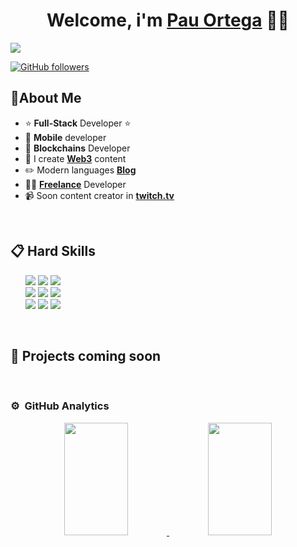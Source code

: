 

<!--
**pauortegarcia/pauortegarcia** is a ✨ _special_ ✨ repository because its `README.md` (this file) appears on your GitHub profile. -->

<div align="center">
<h1 align="center">Welcome, i'm <a target="_blank" href="https://pauog.dev">Pau Ortega</a> 🧑‍💻</h1>
</div>
<img src="https://i.imgur.com/Zd4Z9Lx.jpeg" />


[![GitHub followers](https://img.shields.io/github/followers/pauortegarcia?style=social)](https://github.com/pauortegarcia)


## 🤵About Me

- ⭐ **Full-Stack** Developer ⭐ 
- 📲 **Mobile** developer
- 💎 **Blockchains** Developer
- 🎥 I create **[Web3](https://instagram.com/pauogdev)** content
- ✏️ Modern languages **[Blog](https://bytedev.blog)**
- 🧑‍🏫 **[Freelance](https://pauog.dev)** Developer
- 📹 Soon content creator in **[twitch.tv](https://twitch.tv/pauogdev)**
<br>

## 📋 Hard Skills
<ul style="list-style-type: none;">
  <li col="3">
    <img src="https://img.shields.io/badge/%E2%AD%90%E2%AD%90%E2%AD%90%E2%AD%90%E2%AD%90-text?label=Java&labelColor=%230792CA&color=%239474FA" />
    <img src="https://img.shields.io/badge/%E2%AD%90%E2%AD%90%E2%AD%90-text?label=NodeJS&labelColor=%230792CA&color=%239474FA" />
    <img src="https://img.shields.io/badge/%E2%AD%90%E2%AD%90%E2%AD%90-text?label=Kotlin&labelColor=%230792CA&color=%239474FA" />
  </li>
  <li col="3" >
    <img src="https://img.shields.io/badge/%E2%AD%90%E2%AD%90%E2%AD%90%E2%AD%90-text?label=JavaScript&labelColor=%230792CA&color=%239474FA" />
    <img src="https://img.shields.io/badge/%E2%AD%90%E2%AD%90%E2%AD%90%E2%AD%90-text?label=PHP&labelColor=%230792CA&color=%239474FA" />
    <img src="https://img.shields.io/badge/%E2%AD%90%E2%AD%90%E2%AD%90%E2%AD%90%E2%AD%90-text?label=SQL&labelColor=%230792CA&color=%239474FA" />
  </li>
  <li col="3">
    <img src="https://img.shields.io/badge/%E2%AD%90%E2%AD%90%E2%AD%90%E2%AD%90-text?label=CSS3&labelColor=%230792CA&color=%239474FA" />
    <img src="https://img.shields.io/badge/%E2%AD%90%20%20%E2%AD%90%E2%AD%90-text?label=React&labelColor=%230792CA&color=%239474FA" />
    <img src="https://img.shields.io/badge/%E2%AD%90%20%20%E2%AD%90%E2%AD%90-text?label=Astro&labelColor=%230792CA&color=%239474FA" />
  </li>
</ul>


<br>

## 🚀 Projects coming soon
                                                                            
</div>
<br>

### ⚙️ &nbsp;GitHub Analytics

<p align="center">
<a href="https://github.com/pauortegarcia">
  <img height="180em" width="45%" src="https://github-readme-stats-eight-theta.vercel.app/api?username=pauortegarcia&show_icons=true&theme=algolia&include_all_commits=true&count_private=true"/>
  <img height="180em" width="45%" src="https://github-readme-stats-eight-theta.vercel.app/api/top-langs/?username=pauortegarcia&layout=compact&langs_count=8&theme=algolia"/>
  
</a>
</p>
